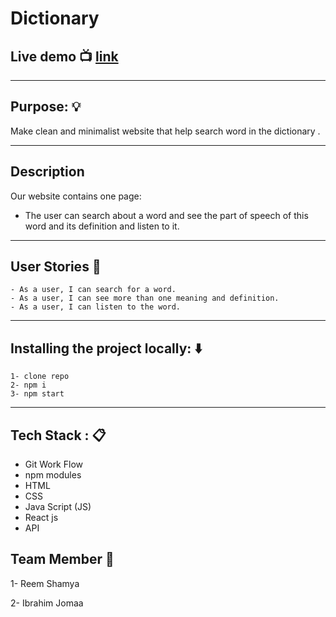 # Dictionary
## Live demo :tv:  [link]( )

-------------------------
## Purpose: :bulb:

Make clean and minimalist website that help search word in the dictionary .

----------------------------
## Description
 Our website contains one page:
*  The user can search about a word and see the part of speech of this word and its definition and listen to it.
---------------------------

## User Stories :open_book:
    - As a user, I can search for a word. 
    - As a user, I can see more than one meaning and definition.
    - As a user, I can listen to the word.
--------------------------
## Installing the project locally: :arrow_down: 
    1- clone repo 
    2- npm i 
    3- npm start 
------------------
## Tech Stack : :clipboard: 
* Git Work Flow
* npm modules
* HTML
* CSS
* Java Script (JS)
* React js
* API



## Team Member :busts_in_silhouette:
1- Reem Shamya

2- Ibrahim Jomaa 